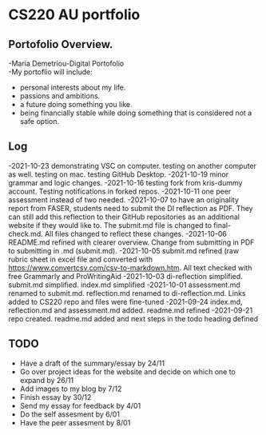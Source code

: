 # CS220 AU portfolio
##  Portofolio Overview. 
-Maria Demetriou-Digital Portofolio  
-My portoflio will include: 

- personal interests  about my life. 
- passions and ambitions. 
- a future doing something you like. 
- being financially stable while doing something that is considered not a safe option. 

## Log
-2021-10-23 demonstrating VSC on computer. testing on another computer as well. testing on mac. testing GitHub Desktop.
-2021-10-19 minor grammar and logic changes.
-2021-10-16 testing fork from kris-dummy account. Testing notifications in forked repos.
-2021-10-11 one peer assessment instead of two needed.
-2021-10-07 to have an originality report from FASER, students need to submit the DI reflection as PDF. They can still add this reflection to their GitHub repositories as an additional website if they would like to. The submit.md file is changed to final-check.md. All files changed to reflect these changes.
-2021-10-06 README.md refined with clearer overview. Change from submitting in PDF to submitting in .md (submit.md).
-2021-10-05 submit.md refined (raw rubric sheet in excel file and converted with https://www.convertcsv.com/csv-to-markdown.htm. All text checked with free Grammarly and ProWritingAid
-2021-10-03 di-reflection simplified. submit.md simplified. index.md simplified
-2021-10-01 assessment.md renamed to submit.md. reflection.md renamed to di-reflection.md. Links added to CS220 repo and files were fine-tuned
-2021-09-24 index.md, reflection.md and assessment.md added. readme.md refined
-2021-09-21 repo created. readme.md added and next steps in the todo heading defined

## TODO
- Have a draft of the summary/essay by 24/11
- Go over project ideas for the website and decide on which one to expand by 26/11
- Add images to my blog by 7/12
- Finish essay by 30/12
- Send my essay for feedback by 4/01
- Do the self assesment by 6/01
- Have the peer assesment by 8/01
